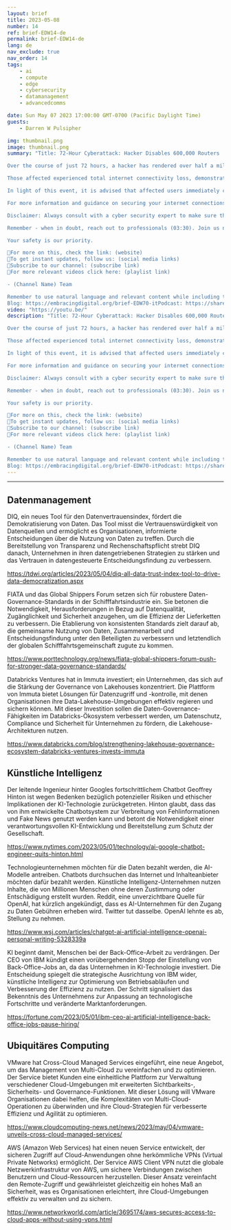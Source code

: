 ```yaml
---
layout: brief
title: 2023-05-08
number: 14
ref: brief-EDW14-de
permalink: brief-EDW14-de
lang: de
nav_exclude: true
nav_order: 14
tags:
    - ai
    - compute
    - edge
    - cybersecurity
    - datamanagement
    - advancedcomms

date: Sun May 07 2023 17:00:00 GMT-0700 (Pacific Daylight Time)
guests:
    - Darren W Pulsipher

img: thumbnail.png
image: thumbnail.png
summary: "Title: 72-Hour Cyberattack: Hacker Disables 600,000 Routers

Over the course of just 72 hours, a hacker has rendered over half a million routers inoperable! This alarming cyberattack, born out of exploiting obsolete firmware vulnerabilities, has led to widespread internet disruptions (00:15). The attack underscores the dire need for regular firmware updates and robust security measures to prevent such incidents in future (01:00).

Those affected experienced total internet connectivity loss, demonstrating the far-reaching potential impacts of such cyberattacks on everyday life (01:45). Cybersecurity experts have stressed the crucial importance of routine firmware updates and bolstered security measures as preventive actions (02:15). 

In light of this event, it is advised that affected users immediately contact their Internet Service Providers for assistance and promptly update their devices to avoid further troubles (02:45). Stay informed, stay secure!

For more information and guidance on securing your internet connections, check out our other videos/visit our website (insert link here). If you found this video helpful, don't forget to like, comment and subscribe!

Disclaimer: Always consult with a cyber security expert to make sure that the information is current and applicable to your specific situation.

Remember - when in doubt, reach out to professionals (03:30). Join us next time for more in-depth tech and cybersecurity analysis.

Your safety is our priority.

🔹For more on this, check the link: (website)
🔹To get instant updates, follow us: (social media links)
🔹Subscribe to our channel: (subscribe link)
🔹For more relevant videos click here: (playlist link)

- (Channel Name) Team

Remember to use natural language and relevant content while including target keywords such as cyberattack, firmware, vulnerabilities, hackers and Internet Service Provider to increase search visibility. Avoid keyword stuffing and maintain an engaging and accessible language style for viewers of all levels of understanding.
Blog: https://embracingdigital.org/brief-EDW70-itPodcast: https://share.transistor.fm/s/e48492ab"
video: "https://youtu.be/"
description: "Title: 72-Hour Cyberattack: Hacker Disables 600,000 Routers

Over the course of just 72 hours, a hacker has rendered over half a million routers inoperable! This alarming cyberattack, born out of exploiting obsolete firmware vulnerabilities, has led to widespread internet disruptions (00:15). The attack underscores the dire need for regular firmware updates and robust security measures to prevent such incidents in future (01:00).

Those affected experienced total internet connectivity loss, demonstrating the far-reaching potential impacts of such cyberattacks on everyday life (01:45). Cybersecurity experts have stressed the crucial importance of routine firmware updates and bolstered security measures as preventive actions (02:15). 

In light of this event, it is advised that affected users immediately contact their Internet Service Providers for assistance and promptly update their devices to avoid further troubles (02:45). Stay informed, stay secure!

For more information and guidance on securing your internet connections, check out our other videos/visit our website (insert link here). If you found this video helpful, don't forget to like, comment and subscribe!

Disclaimer: Always consult with a cyber security expert to make sure that the information is current and applicable to your specific situation.

Remember - when in doubt, reach out to professionals (03:30). Join us next time for more in-depth tech and cybersecurity analysis.

Your safety is our priority.

🔹For more on this, check the link: (website)
🔹To get instant updates, follow us: (social media links)
🔹Subscribe to our channel: (subscribe link)
🔹For more relevant videos click here: (playlist link)

- (Channel Name) Team

Remember to use natural language and relevant content while including target keywords such as cyberattack, firmware, vulnerabilities, hackers and Internet Service Provider to increase search visibility. Avoid keyword stuffing and maintain an engaging and accessible language style for viewers of all levels of understanding.
Blog: https://embracingdigital.org/brief-EDW70-itPodcast: https://share.transistor.fm/s/e48492ab"
---
```






---

## Datenmanagement

DIQ, ein neues Tool für den Datenvertrauensindex, fördert die Demokratisierung von Daten. Das Tool misst die Vertrauenswürdigkeit von Datenquellen und ermöglicht es Organisationen, informierte Entscheidungen über die Nutzung von Daten zu treffen. Durch die Bereitstellung von Transparenz und Rechenschaftspflicht strebt DIQ danach, Unternehmen in ihren datengetriebenen Strategien zu stärken und das Vertrauen in datengesteuerte Entscheidungsfindung zu verbessern.

[https://tdwi.org/articles/2023/05/04/diq-all-data-trust-index-tool-to-drive-data-democratization.aspx
](https://tdwi.org/articles/2023/05/04/diq-all-data-trust-index-tool-to-drive-data-democratization.aspx
)

FIATA und das Global Shippers Forum setzen sich für robustere Daten-Governance-Standards in der Schifffahrtsindustrie ein. Sie betonen die Notwendigkeit, Herausforderungen in Bezug auf Datenqualität, Zugänglichkeit und Sicherheit anzugehen, um die Effizienz der Lieferketten zu verbessern. Die Etablierung von konsistenten Standards zielt darauf ab, die gemeinsame Nutzung von Daten, Zusammenarbeit und Entscheidungsfindung unter den Beteiligten zu verbessern und letztendlich der globalen Schifffahrtsgemeinschaft zugute zu kommen.

[https://www.porttechnology.org/news/fiata-global-shippers-forum-push-for-stronger-data-governance-standards/
](https://www.porttechnology.org/news/fiata-global-shippers-forum-push-for-stronger-data-governance-standards/
)

Databricks Ventures hat in Immuta investiert; ein Unternehmen, das sich auf die Stärkung der Governance von Lakehouses konzentriert. Die Plattform von Immuta bietet Lösungen für Datenzugriff und -kontrolle, mit denen Organisationen ihre Data-Lakehouse-Umgebungen effektiv regieren und sichern können. Mit dieser Investition sollen die Daten-Governance-Fähigkeiten im Databricks-Ökosystem verbessert werden, um Datenschutz, Compliance und Sicherheit für Unternehmen zu fördern, die Lakehouse-Architekturen nutzen.

[https://www.databricks.com/blog/strengthening-lakehouse-governance-ecosystem-databricks-ventures-invests-immuta
](https://www.databricks.com/blog/strengthening-lakehouse-governance-ecosystem-databricks-ventures-invests-immuta
)

## Künstliche Intelligenz

Der leitende Ingenieur hinter Googles fortschrittlichem Chatbot Geoffrey Hinton ist wegen Bedenken bezüglich potenzieller Risiken und ethischer Implikationen der KI-Technologie zurückgetreten. Hinton glaubt, dass das von ihm entwickelte Chatbotsystem zur Verbreitung von Fehlinformationen und Fake News genutzt werden kann und betont die Notwendigkeit einer verantwortungsvollen KI-Entwicklung und Bereitstellung zum Schutz der Gesellschaft.

[https://www.nytimes.com/2023/05/01/technology/ai-google-chatbot-engineer-quits-hinton.html
](https://www.nytimes.com/2023/05/01/technology/ai-google-chatbot-engineer-quits-hinton.html
)

Technologieunternehmen möchten für die Daten bezahlt werden, die AI-Modelle antreiben. Chatbots durchsuchen das Internet und Inhalteanbieter möchten dafür bezahlt werden. Künstliche Intelligenz-Unternehmen nutzen Inhalte, die von Millionen Menschen ohne deren Zustimmung oder Entschädigung erstellt wurden. Reddit, eine unverzichtbare Quelle für OpenAI, hat kürzlich angekündigt, dass es AI-Unternehmen für den Zugang zu Daten Gebühren erheben wird. Twitter tut dasselbe. OpenAI lehnte es ab, Stellung zu nehmen.

[https://www.wsj.com/articles/chatgpt-ai-artificial-intelligence-openai-personal-writing-5328339a
](https://www.wsj.com/articles/chatgpt-ai-artificial-intelligence-openai-personal-writing-5328339a
)

KI beginnt damit, Menschen bei der Back-Office-Arbeit zu verdrängen. Der CEO von IBM kündigt einen vorübergehenden Stopp der Einstellung von Back-Office-Jobs an, da das Unternehmen in KI-Technologie investiert. Die Entscheidung spiegelt die strategische Ausrichtung von IBM wider, künstliche Intelligenz zur Optimierung von Betriebsabläufen und Verbesserung der Effizienz zu nutzen. Der Schritt signalisiert das Bekenntnis des Unternehmens zur Anpassung an technologische Fortschritte und veränderte Marktanforderungen.

[https://fortune.com/2023/05/01/ibm-ceo-ai-artificial-intelligence-back-office-jobs-pause-hiring/
](https://fortune.com/2023/05/01/ibm-ceo-ai-artificial-intelligence-back-office-jobs-pause-hiring/
)

## Ubiquitäres Computing

VMware hat Cross-Cloud Managed Services eingeführt, eine neue Angebot, um das Management von Multi-Cloud zu vereinfachen und zu optimieren. Der Service bietet Kunden eine einheitliche Plattform zur Verwaltung verschiedener Cloud-Umgebungen mit erweiterten Sichtbarkeits-, Sicherheits- und Governance-Funktionen. Mit dieser Lösung will VMware Organisationen dabei helfen, die Komplexitäten von Multi-Cloud-Operationen zu überwinden und ihre Cloud-Strategien für verbesserte Effizienz und Agilität zu optimieren.

[https://www.cloudcomputing-news.net/news/2023/may/04/vmware-unveils-cross-cloud-managed-services/
](https://www.cloudcomputing-news.net/news/2023/may/04/vmware-unveils-cross-cloud-managed-services/
)

AWS (Amazon Web Services) hat einen neuen Service entwickelt, der sicheren Zugriff auf Cloud-Anwendungen ohne herkömmliche VPNs (Virtual Private Networks) ermöglicht. Der Service AWS Client VPN nutzt die globale Netzwerkinfrastruktur von AWS, um sichere Verbindungen zwischen Benutzern und Cloud-Ressourcen herzustellen. Dieser Ansatz vereinfacht den Remote-Zugriff und gewährleistet gleichzeitig ein hohes Maß an Sicherheit, was es Organisationen erleichtert, ihre Cloud-Umgebungen effektiv zu verwalten und zu sichern.

[https://www.networkworld.com/article/3695174/aws-secures-access-to-cloud-apps-without-using-vpns.html
](https://www.networkworld.com/article/3695174/aws-secures-access-to-cloud-apps-without-using-vpns.html
)

